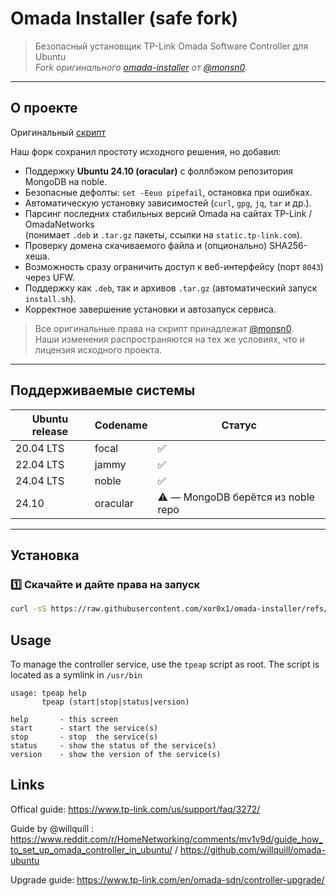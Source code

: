 # Omada Installer (safe fork)

> Безопасный установщик TP-Link Omada Software Controller для Ubuntu  
> _Fork оригинального [omada-installer](https://github.com/monsn0/omada-installer) от [@monsn0](https://github.com/monsn0)._

---

## О проекте

Оригинальный [скрипт](https://github.com/monsn0/omada-installer) 

Наш форк сохранил простоту исходного решения, но добавил:

- Поддержку **Ubuntu 24.10 (oracular)** с фоллбэком репозитория MongoDB на noble.
- Безопасные дефолты: `set -Eeuo pipefail`, остановка при ошибках.
- Автоматическую установку зависимостей (`curl`, `gpg`, `jq`, `tar` и др.).
- Парсинг последних стабильных версий Omada на сайтах TP-Link / OmadaNetworks  
  (понимает `.deb` и `.tar.gz` пакеты, ссылки на `static.tp-link.com`).
- Проверку домена скачиваемого файла и (опционально) SHA256-хеша.
- Возможность сразу ограничить доступ к веб-интерфейсу (порт `8043`) через UFW.
- Поддержку как `.deb`, так и архивов `.tar.gz` (автоматический запуск `install.sh`).
- Корректное завершение установки и автозапуск сервиса.

> Все оригинальные права на скрипт принадлежат [@monsn0](https://github.com/monsn0).  
> Наши изменения распространяются на тех же условиях, что и лицензия исходного проекта.

---

## Поддерживаемые системы

| Ubuntu release | Codename | Статус |
|----------------|----------|--------|
| 20.04 LTS      | focal    | ✅ |
| 22.04 LTS      | jammy    | ✅ |
| 24.04 LTS      | noble    | ✅ |
| 24.10          | oracular | ⚠️ — MongoDB берётся из noble repo |

---

## Установка

### 1️⃣ Скачайте и дайте права на запуск

```bash
curl -sS https://raw.githubusercontent.com/xor0x1/omada-installer/refs/heads/main/install-omada-controller.sh | sudo bash

```

## Usage
To manage the controller service, use the `tpeap` script as root.
The script is located as a symlink in `/usr/bin`

```
usage: tpeap help
       tpeap (start|stop|status|version)

help       - this screen
start      - start the service(s)
stop       - stop  the service(s)
status     - show the status of the service(s)
version    - show the version of the service(s)
```

## Links
Offical guide: https://www.tp-link.com/us/support/faq/3272/

Guide by @willquill : https://www.reddit.com/r/HomeNetworking/comments/mv1v9d/guide_how_to_set_up_omada_controller_in_ubuntu/ / https://github.com/willquill/omada-ubuntu

Upgrade guide: https://www.tp-link.com/en/omada-sdn/controller-upgrade/

